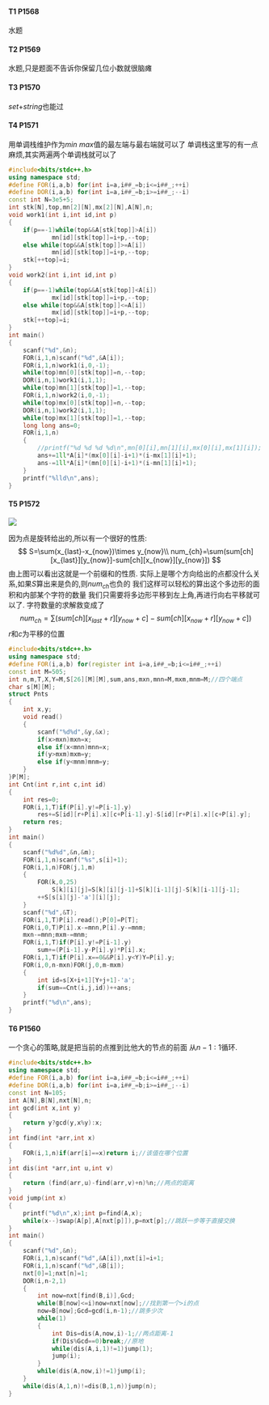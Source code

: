 #### T1 P1568

水题

#### T2 P1569

水题,只是题面不告诉你保留几位小数就很脑瘫

#### T3 P1570

$set$+$string$也能过

#### T4 P1571

用单调栈维护作为$min\ max$值的最左端与最右端就可以了
单调栈这里写的有一点麻烦,其实两遍两个单调栈就可以了

```cpp
#include<bits/stdc++.h>
using namespace std;
#define FOR(i,a,b) for(int i=a,i##_=b;i<=i##_;++i)
#define DOR(i,a,b) for(int i=a,i##_=b;i>=i##_;--i)
const int N=3e5+5;
int stk[N],top,mn[2][N],mx[2][N],A[N],n;
void work1(int i,int id,int p)
{
    if(p==-1)while(top&&A[stk[top]]>A[i])
            mn[id][stk[top]]=i+p,--top;
    else while(top&&A[stk[top]]>=A[i])
            mn[id][stk[top]]=i+p,--top;
    stk[++top]=i;
}
void work2(int i,int id,int p)
{
    if(p==-1)while(top&&A[stk[top]]<A[i])
            mx[id][stk[top]]=i+p,--top;
    else while(top&&A[stk[top]]<=A[i])
            mx[id][stk[top]]=i+p,--top;
    stk[++top]=i;
}
int main()
{
    scanf("%d",&n);
    FOR(i,1,n)scanf("%d",&A[i]);
    FOR(i,1,n)work1(i,0,-1);
    while(top)mn[0][stk[top]]=n,--top;
    DOR(i,n,1)work1(i,1,1);
    while(top)mn[1][stk[top]]=1,--top;
    FOR(i,1,n)work2(i,0,-1);
    while(top)mx[0][stk[top]]=n,--top;
    DOR(i,n,1)work2(i,1,1);
    while(top)mx[1][stk[top]]=1,--top;
    long long ans=0;
    FOR(i,1,n)
    {
        //printf("%d %d %d %d\n",mn[0][i],mn[1][i],mx[0][i],mx[1][i]);
        ans+=1ll*A[i]*(mx[0][i]-i+1)*(i-mx[1][i]+1);
        ans-=1ll*A[i]*(mn[0][i]-i+1)*(i-mn[1][i]+1);
    }
    printf("%lld\n",ans);
}
```

#### T5  P1572

![](https://s1.ax1x.com/2020/08/27/dhdwnI.png)

因为点是旋转给出的,所以有一个很好的性质:
$$
S=\sum(x_{last}-x_{now})\times y_{now}\\
num_{ch}=\sum(sum[ch][x_{last}][y_{now}]-sum[ch][x_{now}][y_{now}])
$$
由上图可以看出这就是一个前缀和的性质.
实际上是哪个方向给出的点都没什么关系,如果$S$算出来是负的,则$num_{ch}$也负的
我们这样可以轻松的算出这个多边形的面积和内部某个字符的数量
我们只需要将多边形平移到左上角,再进行向右平移就可以了.
字符数量的求解救变成了
$$
num_{ch}=\sum(sum[ch][x_{last}+r][y_{now}+c]-sum[ch][x_{now}+r][y_{now}+c])
$$
$r$和$c$为平移的位置

```cpp
#include<bits/stdc++.h>
using namespace std;
#define FOR(i,a,b) for(register int i=a,i##_=b;i<=i##_;++i)
const int M=505;
int n,m,T,X,Y=M,S[26][M][M],sum,ans,mxn,mnn=M,mxm,mnm=M;//四个端点
char s[M][M];
struct Pnts
{
    int x,y;
    void read()
    {
        scanf("%d%d",&y,&x);
        if(x>mxn)mxn=x;
        else if(x<mnn)mnn=x;
        if(y>mxm)mxm=y;
        else if(y<mnm)mnm=y;
    }
}P[M];
int Cnt(int r,int c,int id)
{
    int res=0;
    FOR(i,1,T)if(P[i].y!=P[i-1].y)
        res+=S[id][r+P[i].x][c+P[i-1].y]-S[id][r+P[i].x][c+P[i].y];
    return res;
}
int main()
{
    scanf("%d%d",&n,&m);
    FOR(i,1,n)scanf("%s",s[i]+1);
    FOR(i,1,n)FOR(j,1,m)
    {
        FOR(k,0,25)
            S[k][i][j]=S[k][i][j-1]+S[k][i-1][j]-S[k][i-1][j-1];
        ++S[s[i][j]-'a'][i][j];
    }
    scanf("%d",&T);
    FOR(i,1,T)P[i].read();P[0]=P[T];
    FOR(i,0,T)P[i].x-=mnn,P[i].y-=mnm;
    mxn-=mnn;mxm-=mnm;
    FOR(i,1,T)if(P[i].y!=P[i-1].y)
        sum+=(P[i-1].y-P[i].y)*P[i].x;
    FOR(i,1,T)if(P[i].x==0&&P[i].y<Y)Y=P[i].y;
    FOR(i,0,n-mxn)FOR(j,0,m-mxm)
    {
        int id=s[X+i+1][Y+j+1]-'a';
        if(sum==Cnt(i,j,id))++ans;
    }
    printf("%d\n",ans);
}
```

#### T6 P1560

一个贪心的策略,就是把当前的点推到比他大的节点的前面
从$n-1:1$循环.

```cpp
#include<bits/stdc++.h>
using namespace std;
#define FOR(i,a,b) for(int i=a,i##_=b;i<=i##_;++i)
#define DOR(i,a,b) for(int i=a,i##_=b;i>=i##_;--i)
const int N=105;
int A[N],B[N],nxt[N],n;
int gcd(int x,int y)
{
    return y?gcd(y,x%y):x;
}
int find(int *arr,int x)
{
    FOR(i,1,n)if(arr[i]==x)return i;//该值在哪个位置
}
int dis(int *arr,int u,int v)
{
    return (find(arr,u)-find(arr,v)+n)%n;//两点的距离
}
void jump(int x)
{
    printf("%d\n",x);int p=find(A,x);
    while(x--)swap(A[p],A[nxt[p]]),p=nxt[p];//跳跃一步等于直接交换
}
int main()
{
    scanf("%d",&n);
    FOR(i,1,n)scanf("%d",&A[i]),nxt[i]=i+1;
    FOR(i,1,n)scanf("%d",&B[i]);
    nxt[0]=1;nxt[n]=1;
    DOR(i,n-2,1)
    {
        int now=nxt[find(B,i)],Gcd;
        while(B[now]<=i)now=nxt[now];//找到第一个>i的点
        now=B[now];Gcd=gcd(i,n-1);//跳多少次
        while(1)
        {
            int Dis=dis(A,now,i)-1;//两点距离-1
            if(Dis%Gcd==0)break;//原地
            while(dis(A,i,1)!=1)jump(1);
            jump(i);
        }
        while(dis(A,now,i)!=1)jump(i);
    }
    while(dis(A,1,n)!=dis(B,1,n))jump(n);
}
```

